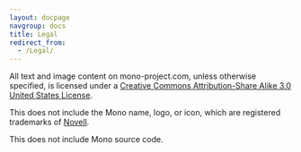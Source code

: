 ```yaml
---
layout: docpage
navgroup: docs
title: Legal
redirect_from:
  - /Legal/
---
```


All text and image content on mono-project.com, unless otherwise specified, is licensed under a [Creative Commons Attribution-Share Alike 3.0 United States License](http://creativecommons.org/licenses/by-sa/3.0/us/).

This does not include the Mono name, logo, or icon, which are registered trademarks of [Novell](http://www.novell.com/linux).

This does not include Mono source code.
